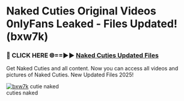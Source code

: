 # Naked Cuties Original Videos 0nlyFans Leaked - Files Updated! (bxw7k)

<h3>🔴 CLICK HERE 🌐==►► <a href="https://tinyurl.com/yckcrads" rel="nofollow">Naked Cuties Updated Files</a></h3>

Get Naked Cuties and all content. Now you can access all videos and pictures of Naked Cuties. New Updated Files 2025!

[![bxw7k](https://i.imgur.com/hpKpOFt.gif)](https://tinyurl.com/yckcrads)
cutie naked<br>
cuties naked